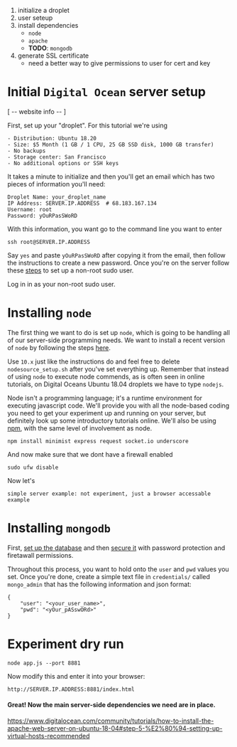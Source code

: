 1. initialize a droplet
2. user seteup 
3. install dependencies
	- `node` 
	- `apache` 
	- **TODO**: `mongodb` 
4. generate SSL certificate
	- need a better way to give permissions to user for cert and key

# Initial `Digital Ocean` server setup

[ -- website info -- ] 

First, set up your "droplet". For this tutorial we're using 
	
	- Distribution: Ubuntu 18.20  
	- Size: $5 Month (1 GB / 1 CPU, 25 GB SSD disk, 1000 GB transfer) 
	- No backups
	- Storage center: San Francisco 
	- No additional options or SSH keys
	
It takes a minute to initialize and then you'll get an email which has two pieces of information you'll need: 

```
Droplet Name: your_droplet_name
IP Address: SERVER.IP.ADDRESS  # 68.183.167.134
Username: root
Password: yOuRPasSWoRD 
```

With this information, you want go to the command line you want to enter 

```ssh root@SERVER.IP.ADDRESS```

Say `yes` and paste `yOuRPasSWoRD` after copying it from the email, then follow the instructions  to create a new password. Once you're on the server follow these [steps](https://www.digitalocean.com/community/tutorials/initial-server-setup-with-ubuntu-18-04) to set up a non-root sudo user. 

Log in in as your non-root sudo user. 

# Installing `node` 

The first thing we want to do is set up `node`, which is going to be handling all of our server-side programming needs. We want to install a recent version of `node` by following the steps [here](https://www.digitalocean.com/community/tutorials/how-to-install-node-js-on-ubuntu-18-04). 

Use `10.x` just like the instructions do and feel free to delete `nodesource_setup.sh` after you've set everything up. Remember that instead of using `node` to execute node commends, as is often seen in online tutorials, on Digital Oceans Ubuntu 18.04 droplets we have to type `nodejs`. 

Node isn't a programming language; it's a runtime environment for executing javascript code. We'll provide you with all the node-based coding you need to get your experiment up and running on your server, but definitely look up some introductory tutorials online. We'll also be using [npm](https://nodesource.com/blog/an-absolute-beginners-guide-to-using-npm/), with the same level of involvement as node. 

	npm install minimist express request socket.io underscore


And now make sure that we dont have a firewall enabled

	sudo ufw disable
 
Now let's 

	simple server example: not experiment, just a browser accessable example


# Installing `mongodb`

First, [set up the database](https://www.digitalocean.com/community/tutorials/how-to-install-mongodb-on-ubuntu-18-04) and then [secure it](https://www.digitalocean.com/community/tutorials/how-to-install-and-secure-mongodb-on-ubuntu-16-04#part-three-configuring-remote-access-(optional)) with password protection and firetawall permissions. 

Throughout this process, you want to hold onto the `user` and `pwd` values you set. Once you're done, create a simple text file in `credentials/` called ` mongo_admin` that has the following information and json format: 

```
{
	"user": "<your_user_name>",
	"pwd": "<yOur_pASswORd>"
}
```
# Experiment dry run

	node app.js --port 8881

Now modify this and enter it into your browser: 

	http://SERVER.IP.ADDRESS:8881/index.html

#### Great! Now the main server-side dependencies we need are in place.


https://www.digitalocean.com/community/tutorials/how-to-install-the-apache-web-server-on-ubuntu-18-04#step-5-%E2%80%94-setting-up-virtual-hosts-recommended